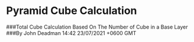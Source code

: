 # Pyramid Cube Calculation
###Total Cube Calculation Based On The Number of Cube in a Base Layer
###By John Deadman 14:42 23/07/2021 +0600 GMT
